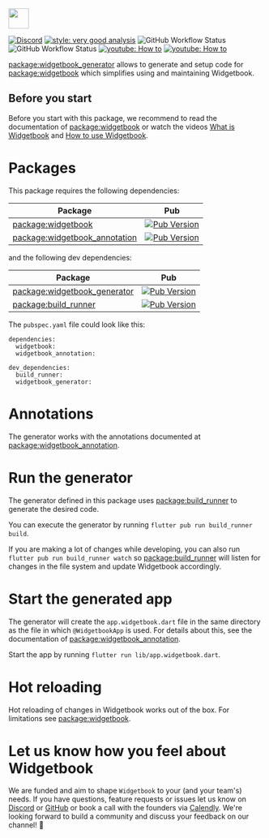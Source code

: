 <img height=40 src="https://raw.githubusercontent.com/widgetbook/widgetbook/2107e1afe2217e8ecde56c6ade1fd3706c3e6570/docs/assets/WidgetbookLogo.svg">

[![Discord](https://img.shields.io/discord/879618555560218625?color=blue&style=flat-square)](https://discord.com/invite/zT4AMStAJA)
[![style: very good analysis](https://img.shields.io/badge/style-very_good_analysis-B22C89.svg?style=flat-square)](https://pub.dev/packages/very_good_analysis) 
![GitHub Workflow Status](https://img.shields.io/github/workflow/status/widgetbook/widgetbook/ci?style=flat-square)
![GitHub Workflow Status](https://img.shields.io/github/workflow/status/widgetbook/widgetbook/ci?label=test&style=flat-square)
[![youtube: How to](https://img.shields.io/badge/YouTube-What%20is%20Widgetbook%3F-d05454?style=flat-square)](https://www.youtube.com/watch?v=vs3ocjMsl7s) 
[![youtube: How to](https://img.shields.io/badge/YouTube-How%20to%20%20use%20Widgetbook%20Generator-d05454?style=flat-square)](https://www.youtube.com/watch?v=dh8hxgtbjtk) 

[package:widgetbook_generator](https://pub.dev/packages/widgetbook_generator) allows to generate and setup code for [package:widgetbook](https://pub.dev/packages/widgetbook) which simplifies using and maintaining Widgetbook.

## Before you start

Before you start with this package, we recommend to read the documentation of [package:widgetbook](https://pub.dev/packages/widgetbook) or watch the videos [What is Widgetbook](https://www.youtube.com/watch?v=vs3ocjMsl7s) and [How to use Widgetbook](https://www.youtube.com/watch?v=qcTZxJDLEAE).

# Packages 

This package requires the following dependencies: 

| Package           | Pub |
| ----------------- | --------------------------------- |
| [package:widgetbook](https://pub.dev/packages/widgetbook) | [![Pub Version](https://img.shields.io/pub/v/widgetbook?style=flat-square)](https://pub.dev/packages/widgetbook) |
| [package:widgetbook_annotation](https://pub.dev/packages/widgetbook_annotation) | [![Pub Version](https://img.shields.io/pub/v/widgetbook_annotation?style=flat-square)](https://pub.dev/packages/widgetbook_annotation) |

and the following dev dependencies:

| Package           | Pub |
| ----------------- | --------------------------------- |
| [package:widgetbook_generator](https://pub.dev/packages/widgetbook_generator) | [![Pub Version](https://img.shields.io/pub/v/widgetbook_generator?style=flat-square)](https://pub.dev/packages/widgetbook_generator) |
| [package:build_runner](https://pub.dev/packages/build_runner) | [![Pub Version](https://img.shields.io/pub/v/build_runner?style=flat-square)](https://pub.dev/packages/build_runner) |

The `pubspec.yaml` file could look like this:

```
dependencies:
  widgetbook:
  widgetbook_annotation:

dev_dependencies:
  build_runner:
  widgetbook_generator:
```

# Annotations

The generator works with the annotations documented at [package:widgetbook_annotation](https://pub.dev/packages/widgetbook_annotation). 

# Run the generator

The generator defined in this package uses [package:build_runner](https://pub.dev/packages/build_runner) to generate the desired code.

You can execute the generator by running `flutter pub run build_runner build`. 

If you are making a lot of changes while developing, you can also run `flutter pub run build_runner watch` so [package:build_runner](https://pub.dev/packages/build_runner) will listen for changes in the file system and update Widgetbook accordingly.

# Start the generated app

The generator will create the `app.widgetbook.dart` file in the same directory as the file in which `@WidgetbookApp` is used. For details about this, see the documentation of [package:widgetbook_annotation](https://pub.dev/packages/widgetbook_annotation).

Start the app by running `flutter run lib/app.widgetbook.dart`.

# Hot reloading

Hot reloading of changes in Widgetbook works out of the box. For limitations see [package:widgetbook](https://pub.dev/packages/widgetbook).

# Let us know how you feel about Widgetbook

We are funded and aim to shape `Widgetbook` to your (and your team's) needs. If you have questions, feature requests or issues let us know on [Discord](https://discord.gg/zT4AMStAJA) or [GitHub](https://github.com/widgetbook/widgetbook) or book a call with the founders via [Calendly](https://calendly.com/widgetbook/call). We're looking forward to build a community and discuss your feedback on our channel! 💙